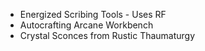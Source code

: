 - Energized Scribing Tools - Uses RF
- Autocrafting Arcane Workbench
- Crystal Sconces from Rustic Thaumaturgy

